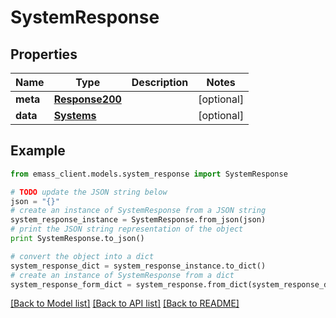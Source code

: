 # SystemResponse


## Properties
Name | Type | Description | Notes
------------ | ------------- | ------------- | -------------
**meta** | [**Response200**](Response200.md) |  | [optional] 
**data** | [**Systems**](Systems.md) |  | [optional] 

## Example

```python
from emass_client.models.system_response import SystemResponse

# TODO update the JSON string below
json = "{}"
# create an instance of SystemResponse from a JSON string
system_response_instance = SystemResponse.from_json(json)
# print the JSON string representation of the object
print SystemResponse.to_json()

# convert the object into a dict
system_response_dict = system_response_instance.to_dict()
# create an instance of SystemResponse from a dict
system_response_form_dict = system_response.from_dict(system_response_dict)
```
[[Back to Model list]](../README.md#documentation-for-models) [[Back to API list]](../README.md#documentation-for-api-endpoints) [[Back to README]](../README.md)


